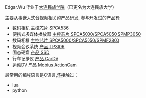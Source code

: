 Edgar.Wu 
毕业于[大连民族学院](http://www.dlnu.edu.cn/)（已更名为大连民族大学）

主要从事嵌入式音视频相关的产品研发, 参与开发过的产品有:
 * 数码相机 [主控芯片 SPCA536](http://www.sunplus.com/press/press.asp?id=566411B3D3B16)
 * 便携式多媒体播放器 [主控芯片 SPCA5000/SPCA5050 SPMP3050](http://www.sunplus.com/press/press.asp?id=2D2715352617252)
 * 数码相框 [主控芯片 SPCA5000/SPCA5050/SPMF2800](http://www.sunplus.com/press/press.asp?id=4B443324335524)
 * 视频会议系统 [产品 TP3106](http://e.huawei.com/cn/products/enterprise-networking/telepresence-video-conferencing/immersive-telepresence/tp3106-70)
 * 固态硬盘 [产品 SSD](http://www.ramaxel.com/eng_Products.aspx?ClassIDPath=0%2c86%2c)
 * 行车记录仪 [产品 CarDV](https://www.youtube.com/user/Mrwangshengfu/videos)
 * 运动DV [产品 Mobius ActionCam](http://mobius-actioncam.com)

最常用的编程语言是C语言,还接触过：
 * lua
 * python

